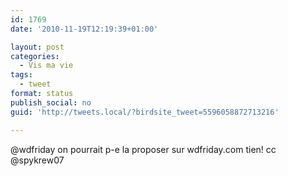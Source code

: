 ```yaml
---
id: 1769
date: '2010-11-19T12:19:39+01:00'

layout: post
categories:
  - Vis ma vie
tags:
  - tweet
format: status
publish_social: no
guid: 'http://tweets.local/?birdsite_tweet=5596058872713216'

---
```


@wdfriday on pourrait p-e la proposer sur wdfriday.com tien! cc @spykrew07